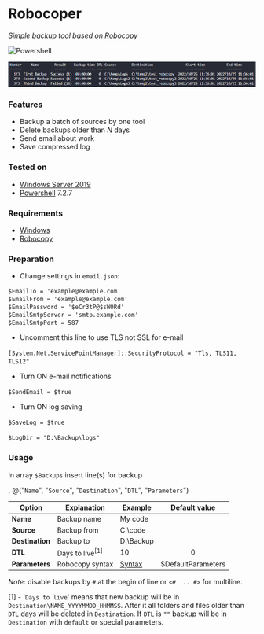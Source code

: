 # Robocoper
*Simple backup tool based on [Robocopy](https://en.wikipedia.org/wiki/Robocopy)*

![Powershell](https://img.shields.io/badge/Powershell-blue.svg)

<p align="center">
<img src="img/robocoper10.png" alt="Robocoper" width="620" />
</p>

### Features

- Backup a batch of sources by one tool
- Delete backups older than *N* days
- Send email about work
- Save compressed log 

### Tested on

- [Windows Server 2019](https://en.wikipedia.org/wiki/Windows_Server_2019)
- [Powershell](https://docs.microsoft.com/ru-ru/powershell/scripting/install/installing-powershell) 7.2.7

### Requirements
- [Windows](https://en.wikipedia.org/wiki/Microsoft_Windows)
- [Robocopy](https://en.wikipedia.org/wiki/Robocopy)

### Preparation

- Change settings in `email.json`:
```
$EmailTo = 'example@example.com'
$EmailFrom = 'example@example.com'
$EmailPassword = '$eCr3tP@$sW0Rd'
$EmailSmtpServer = 'smtp.example.com'
$EmailSmtpPort = 587
```
- Uncomment this line to use TLS not SSL for e-mail

`[System.Net.ServicePointManager]::SecurityProtocol = "Tls, TLS11, TLS12"`

- Turn ON e-mail notifications

`$SendEmail = $true`

- Turn ON log saving

`$SaveLog = $true`

`$LogDir = "D:\Backup\logs"`

### Usage

In array `$Backups` insert line(s) for backup

, @("`Name`", "`Source`", "`Destination`", "`DTL`", "`Parameters`")

|Option|Explanation|Example|Default value|
|---|---|---|:---:|
|**Name**|Backup name|My code||
|**Source**|Backup from|C:\code||
|**Destination**|Backup to|D:\Backup||
|**DTL**|Days to live<sup>[1]</sup>|10|0|
|**Parameters**|Robocopy syntax|[Syntax](https://learn.microsoft.com/en-us/windows-server/administration/windows-commands/robocopy)|$DefaultParameters|

*Note:* disable backups by `#` at the begin of line or `<# ... #>` for multiline.

[1] - '`Days to live`' means that new backup will be in `Destination\NAME_YYYYMMDD_HHMMSS`. After it all folders and files older than `DTL` days will be deleted in `Destination`. If `DTL` is `""` backup will
be in `Destination` with `default` or special parameters.

<!-- Important
To change codepage/encoding play with lines:
```
#chcp 866 | out-null
#chcp 65001 | out-null
...
$body = Get-Content -Path $LogTmpFile | Out-String 
```
-->






